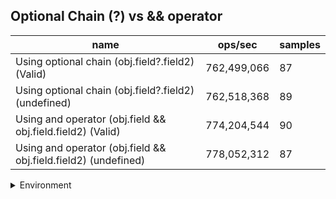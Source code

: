 ## Optional Chain (?) vs && operator

|name|ops/sec|samples|
|-|-|-|
|Using optional chain (obj.field?.field2) (Valid)|762,499,066|87|
|Using optional chain (obj.field?.field2) (undefined)|762,518,368|89|
|Using and operator (obj.field && obj.field.field2) (Valid)|774,204,544|90|
|Using and operator (obj.field && obj.field.field2) (undefined)|778,052,312|87|


<details>
<summary>Environment</summary>

* __Machine:__ linux x64 | 2 vCPUs | 6.8GB Mem
* __Run:__ Sat Oct 14 2023 02:09:39 GMT+0000 (Coordinated Universal Time)
</details>

<!--
{"environment":{"platform":"linux","arch":"x64","cpus":2,"totalMemory":6.759757995605469},"benchmarks":[{"name":"Using optional chain (obj.field?.field2) (Valid)","hz":762499066.4209808,"cycles":6,"stats":{"deviation":5.508097728346813e-11,"mean":1.3114770155638373e-9,"moe":1.1574389210637513e-11,"rme":0.8825460967504176,"sem":5.9053006176722e-12,"variance":3.033914058501932e-21}},{"name":"Using optional chain (obj.field?.field2) (undefined)","hz":762518367.7860674,"cycles":8,"stats":{"deviation":6.395204802304401e-11,"mean":1.3114438185973778e-9,"moe":1.328665092399235e-11,"rme":1.0131315375905892,"sem":6.778903532649158e-12,"variance":4.0898644463417275e-21}},{"name":"Using and operator (obj.field && obj.field.field2) (Valid)","hz":774204543.703185,"cycles":6,"stats":{"deviation":5.2957295305947277e-11,"mean":1.2916483223112944e-9,"moe":1.094109056341054e-11,"rme":0.8470642027260481,"sem":5.582189062964562e-12,"variance":2.8044751261213054e-21}},{"name":"Using and operator (obj.field && obj.field.field2) (undefined)","hz":778052311.7397103,"cycles":6,"stats":{"deviation":6.773538679283853e-11,"mean":1.2852606243968594e-9,"moe":1.4233511617606968e-11,"rme":1.1074416618253127,"sem":7.261995723268861e-12,"variance":4.588082623975444e-21}}]}-->

